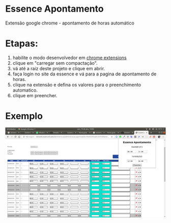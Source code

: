 # Essence Apontamento
Extensão google chrome - apontamento de horas automático

# Etapas: 
1. habilite o modo desenvolvedor em [chrome extensions](chrome://extensions)
2. clique em "carregar sem compactação".
3. vá até a raiz deste projeto e clique em abrir.
4. faça login no site da essence e vá para a pagina de apontamento de horas.
5. clique na extensão e defina os valores para o preenchimento automatico.
6. clique em preencher.

# Exemplo
<img src="https://raw.githubusercontent.com/limadouglas/essence-apontamento/master/images/example.png">
